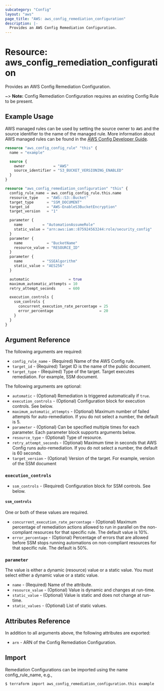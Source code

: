 ```yaml
---
subcategory: "Config"
layout: "aws"
page_title: "AWS: aws_config_remediation_configuration"
description: |-
  Provides an AWS Config Remediation Configuration.
---
```


# Resource: aws_config_remediation_configuration

Provides an AWS Config Remediation Configuration.

~> **Note:** Config Remediation Configuration requires an existing Config Rule to be present.

## Example Usage

AWS managed rules can be used by setting the source owner to `AWS` and the source identifier to the name of the managed rule. More information about AWS managed rules can be found in the [AWS Config Developer Guide](https://docs.aws.amazon.com/config/latest/developerguide/evaluate-config_use-managed-rules.html).

```terraform
resource "aws_config_config_rule" "this" {
  name = "example"

  source {
    owner             = "AWS"
    source_identifier = "S3_BUCKET_VERSIONING_ENABLED"
  }
}

resource "aws_config_remediation_configuration" "this" {
  config_rule_name = aws_config_config_rule.this.name
  resource_type    = "AWS::S3::Bucket"
  target_type      = "SSM_DOCUMENT"
  target_id        = "AWS-EnableS3BucketEncryption"
  target_version   = "1"

  parameter {
    name         = "AutomationAssumeRole"
    static_value = "arn:aws:iam::875924563244:role/security_config"
  }
  parameter {
    name           = "BucketName"
    resource_value = "RESOURCE_ID"
  }
  parameter {
    name         = "SSEAlgorithm"
    static_value = "AES256"
  }

  automatic                  = true
  maximum_automatic_attempts = 10
  retry_attempt_seconds      = 600

  execution_controls {
    ssm_controls {
      concurrent_execution_rate_percentage = 25
      error_percentage                     = 20
    }
  }
}
```

## Argument Reference

The following arguments are required:

* `config_rule_name` - (Required) Name of the AWS Config rule.
* `target_id` - (Required) Target ID is the name of the public document.
* `target_type` - (Required) Type of the target. Target executes remediation. For example, SSM document.

The following arguments are optional:

* `automatic` - (Optional) Remediation is triggered automatically if `true`.
* `execution_controls` - (Optional) Configuration block for execution controls. See below.
* `maximum_automatic_attempts` - (Optional) Maximum number of failed attempts for auto-remediation. If you do not select a number, the default is 5.
* `parameter` - (Optional) Can be specified multiple times for each parameter. Each parameter block supports arguments below.
* `resource_type` - (Optional) Type of resource.
* `retry_attempt_seconds` - (Optional) Maximum time in seconds that AWS Config runs auto-remediation. If you do not select a number, the default is 60 seconds.
* `target_version` - (Optional) Version of the target. For example, version of the SSM document

### `execution_controls`

* `ssm_controls` - (Required) Configuration block for SSM controls. See below.

#### `ssm_controls`

One or both of these values are required.

* `concurrent_execution_rate_percentage` - (Optional) Maximum percentage of remediation actions allowed to run in parallel on the non-compliant resources for that specific rule. The default value is 10%.
* `error_percentage` - (Optional) Percentage of errors that are allowed before SSM stops running automations on non-compliant resources for that specific rule. The default is 50%.

### `parameter`

The value is either a dynamic (resource) value or a static value. You must select either a dynamic value or a static value.

* `name` - (Required) Name of the attribute.
* `resource_value` - (Optional) Value is dynamic and changes at run-time.
* `static_value` - (Optional) Value is static and does not change at run-time.
* `static_values` - (Optional) List of static values.

## Attributes Reference

In addition to all arguments above, the following attributes are exported:

* `arn` - ARN of the Config Remediation Configuration.

## Import

Remediation Configurations can be imported using the name config_rule_name, e.g.,

```
$ terraform import aws_config_remediation_configuration.this example
```
